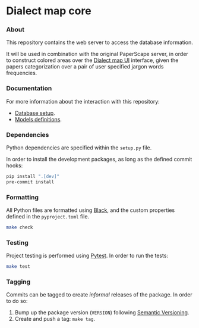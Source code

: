 # Dialect map core

### About
This repository contains the web server to access the database information.

It will be used in combination with the original PaperScape server, in order to
construct colored areas over the [Dialect map UI][dialect-map-ui] interface,
given the papers categorization over a pair of user specified jargon words frequencies.


### Documentation
For more information about the interaction with this repository:
- [Database setup][docs-database].
- [Models definitions][docs-models].


### Dependencies
Python dependencies are specified within the `setup.py` file.

In order to install the development packages, as long as the defined commit hooks:
```sh
pip install ".[dev]"
pre-commit install
```


### Formatting
All Python files are formatted using [Black][black-web], and the custom properties defined
in the `pyproject.toml` file.
```sh
make check
```


### Testing
Project testing is performed using [Pytest][pytest-web]. In order to run the tests:
```sh
make test
```


### Tagging
Commits can be tagged to create _informal_ releases of the package. In order to do so:

1. Bump up the package version (`VERSION`) following [Semantic Versioning][semantic-web].
2. Create and push a tag: `make tag`.


[dialect-map-ui]: https://github.com/dialect-map/dialect-map-ui
[docs-database]: docs/database.md
[docs-models]: docs/models.md
[black-web]: https://black.readthedocs.io/en/stable/
[pytest-web]: https://docs.pytest.org/en/latest/#
[semantic-web]: https://semver.org/
